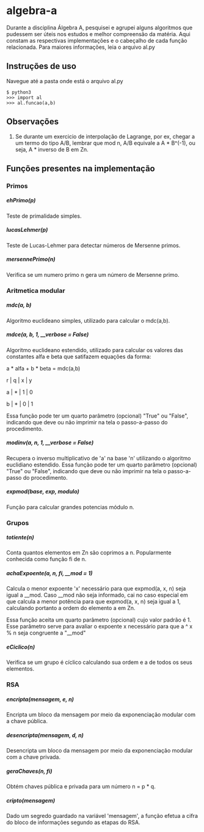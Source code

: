 # algebra-a

Durante a disciplina Álgebra A, pesquisei e agrupei alguns algoritmos que pudessem ser úteis nos estudos e melhor compreensão da matéria. Aqui constam as respectivas implementações e o cabeçalho de cada função relacionada. Para maiores informações, leia o arquivo al.py

## Instruções de uso
Navegue até a pasta onde está o arquivo al.py

```
$ python3
>>> import al
>>> al.funcao(a,b)
```

## Observações
1. Se durante um exercicio de interpolação de Lagrange, por ex, chegar a um termo do tipo A/B, lembrar que mod n, A/B equivale a A * B^(-1), ou seja, A * inverso de B em Zn.

## Funções presentes na implementação

### Primos 

##### ehPrimo(p)
Teste de primalidade simples.

##### lucasLehmer(p)
Teste de Lucas-Lehmer para detectar números de Mersenne primos.

##### mersennePrimo(n)
Verifica se um numero primo n gera um número de Mersenne primo.

### Aritmetica modular

##### mdc(a, b)
Algoritmo euclideano simples, utilizado para calcular o mdc(a,b).

##### mdce(a, b, 1, __verbose = False)
Algoritmo euclideano estendido, utilizado para calcular os valores das constantes alfa e beta que satifazem equações da forma:

a * alfa + b * beta = mdc(a,b)

r | q | x | y       

a | * | 1 | 0

b | * | 0 | 1

Essa função pode ter um quarto parâmetro (opcional) "True" ou "False", indicando que deve ou não imprimir na tela o passo-a-passo do procedimento.

##### modinv(a, n, 1, __verbose = False)
Recupera o inverso multiplicativo de 'a' na base 'n' utilizando o algoritmo euclidiano estendido. Essa função pode ter um quarto parâmetro (opcional) "True" ou "False", indicando que deve ou não imprimir na tela o passo-a-passo do procedimento.

##### expmod(base, exp, modulo)
Função para calcular grandes potencias módulo n. 

### Grupos

##### totiente(n)
Conta quantos elementos em Zn são coprimos a n.
Popularmente conhecida como função fi de n.

##### achaExpoente(a, n, fi, __mod = 1)
Calcula o menor expoente 'x' necessário para que expmod(a, x, n) seja igual a __mod. Caso __mod não seja informado, cai no caso especial em que calcula a menor potência para que expmod(a, x, n) seja igual a 1, calculando portanto a ordem do elemento a em Zn.

Essa função aceita um quarto parâmetro (opcional) cujo valor padrão é 1. Esse parâmetro serve para avaliar o expoente x necessário para que a ^ x % n seja congruente a "__mod"

##### eCiclico(n)
Verifica se um grupo é cíclico calculando sua ordem e a de todos os seus elementos.

### RSA

##### encripta(mensagem, e, n)
Encripta um bloco da mensagem por meio da exponenciação modular com a chave pública.

##### desencripta(mensagem, d, n)
Desencripta um bloco da mensagem por meio da exponenciação modular com a chave privada.

##### geraChaves(n, fi)
Obtém chaves pública e privada para um número n = p * q.

##### cripto(mensagem)
Dado um segredo guardado na variável 'mensagem', a função efetua a cifra do bloco de informações segundo as etapas do RSA.
